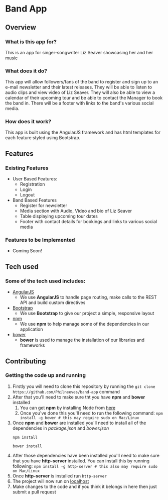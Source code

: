 # Band App

## Overview

### What is this app for?

This is an app for singer-songwriter Liz Seaver showcasing her and her music

### What does it do?

This app will allow followers/fans of the band to register and sign up to an e-mail newsletter and their latest releases.  They will be able to listen to audio clips and view video of Liz Seaver.  They will also be able to view a calendar of their upcoming tour and be able to contact the Manager to book the band in.  There will be a footer with links to the band's various social media.

### How does it work?

This app is built using the AngularJS framework and has html templates for each feature styled using Bootstrap.

## Features

### Existing Features
- User Based Features:
	- Registration
	- Login
	- Logout
- Band Based Features
	- Register for newsletter
	- Media section with Audio, Video and bio of Liz Seaver
	- Table displaying upcoming tour dates
	- Footer with contact details for bookings and links to various social media

### Features to be Implemented
- Coming Soon!

## Tech used

### Some of the tech used includes:
- [AngularJS](https://angularjs.org/)
	- We use **AngularJS** to handle page routing, make calls to the REST API and build custom directives
- [Bootstrap](http://getbootstrap.com/)
	- We use **Bootstrap** to give our project a simple, responsive layout
- [npm](https://www.npmjs.com/)
	- We use **npm** to help manage some of the dependencies in our application
- [bower](https://bower.io/)
	- **bower** is used to manage the installation of our libraries and frameworks

## Contributing

### Getting the code up and running
1. Firstly you will need to clone this repository by running the ```git clone https://github.com/Philneeves/band-app``` command
2. After that you'll need to make sure tht you have **npm** and **bower** installed
	1. You can get **npm** by installing Node from [here](https://node.js.org/en/)
	2. Once you've done this you'll need to run the following command:
		`npm install -g bower # this may require sudo on Mac/Linux`
3. Once **npm** and **bower** are installed you'll need to install all of the dependencies in *package.json* and *bower.json*
	```
	npm install

	bower install
	```
4. After those dependencies have been installed you'll need to make sure that you have **http-server** installed.  You can install this by running following: ```npm install -g http-server # this also may require sudo on Mac/Linux```
5. Once **http-server** is installed run ```http-server```
6. The project will now run on [localhost](http://127.0.0.1:8080)
7. Make changes to the code and if you think it belongs in here then just submit a pull request